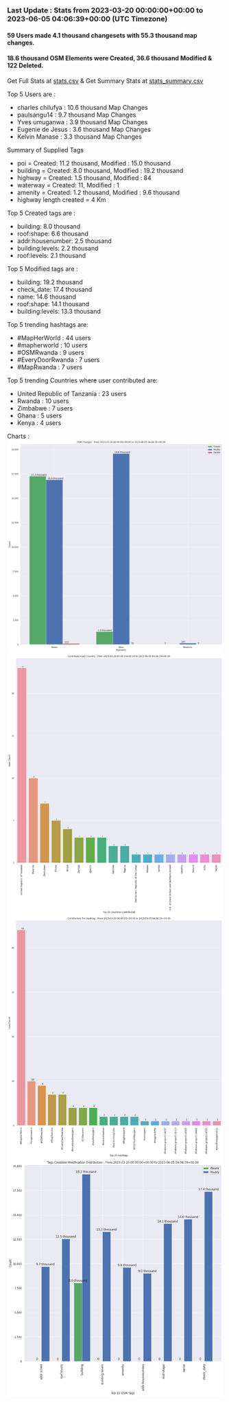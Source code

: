 ### Last Update : Stats from 2023-03-20 00:00:00+00:00 to 2023-06-05 04:06:39+00:00 (UTC Timezone)

#### 59 Users made 4.1 thousand changesets with 55.3 thousand map changes.
#### 18.6 thousand OSM Elements were Created, 36.6 thousand Modified & 122 Deleted.
Get Full Stats at [stats.csv](/stats/mapherworld/Daily/stats.csv)
 & Get Summary Stats at [stats_summary.csv](/stats/mapherworld/Daily/stats_summary.csv)

Top 5 Users are : 
- charles chilufya : 10.6 thousand Map Changes
- paulsangu14 : 9.7 thousand Map Changes
- Yves umuganwa : 3.9 thousand Map Changes
- Eugenie de Jesus : 3.6 thousand Map Changes
- Kelvin Manase : 3.3 thousand Map Changes

Summary of Supplied Tags
- poi = Created: 11.2 thousand, Modified : 15.0 thousand
- building = Created: 8.0 thousand, Modified : 19.2 thousand
- highway = Created: 1.5 thousand, Modified : 84
- waterway = Created: 11, Modified : 1
- amenity = Created: 1.2 thousand, Modified : 9.6 thousand
- highway length created = 4 Km


Top 5 Created tags are :
- building: 8.0 thousand
- roof:shape: 6.6 thousand
- addr:housenumber: 2.5 thousand
- building:levels: 2.2 thousand
- roof:levels: 2.1 thousand


Top 5 Modified tags are :
- building: 19.2 thousand
- check_date: 17.4 thousand
- name: 14.6 thousand
- roof:shape: 14.1 thousand
- building:levels: 13.3 thousand


Top 5 trending hashtags are:
- #MapHerWorld : 44 users
- #mapherworld : 10 users
- #OSMRwanda : 9 users
- #EveryDoorRwanda : 7 users
- #MapRwanda : 7 users


Top 5 trending Countries where user contributed are:
- United Republic of Tanzania : 23 users
- Rwanda : 10 users
- Zimbabwe : 7 users
- Ghana : 5 users
- Kenya : 4 users


 Charts : 
![Alt text](./stats_osm_changes.png) 
![Alt text](./stats_users_per_country.png) 
![Alt text](./stats_users_per_hashtag.png) 
![Alt text](./stats_tags.png) 
